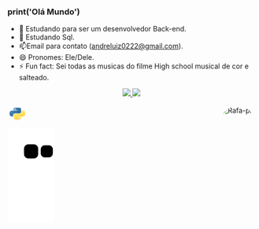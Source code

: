 ### print('Olá Mundo')

- 🔭 Estudando para ser um desenvolvedor Back-end.
- 🌱 Estudando Sql.
- 📫Email para contato (andreluiz0222@gmail.com).
- 😄 Pronomes: Ele/Dele. 
- ⚡ Fun fact: Sei todas as musicas do filme High school musical de cor e salteado.

<div align="center">
  <a href="https://github.com/PseudoHetero">
  <img height="180em" src="https://github-readme-stats.vercel.app/api?username=pseudohetero&show_icons=true&theme=dracula&include_all_commits=true&count_private=true"/>
  <img height="180em" src="https://github-readme-stats.vercel.app/api/top-langs/?username=pseudohetero&layout=compact&langs_count=7&theme=dracula"/>
</div>
  
</div>
<div style="display: inline_block"><br>
  <img align="center" alt="Rafa-Python" height="30" width="40" src="https://raw.githubusercontent.com/devicons/devicon/master/icons/python/python-original.svg">
  <img align="right" alt="Rafa-pic" height="150" style="border-radius:50px;" src="https://media0.giphy.com/media/oFvFtrhrmIFFe/giphy.gif?cid=790b7611f80941fe8aea7176cf33b73c539ff15c35dbb39b&rid=giphy.gif&ct=g">
</div>

  ![snake gif](https://github.com/pseudohetero/pseudohetero/blob/output/github-contribution-grid-snake.svg)
 
</div>
